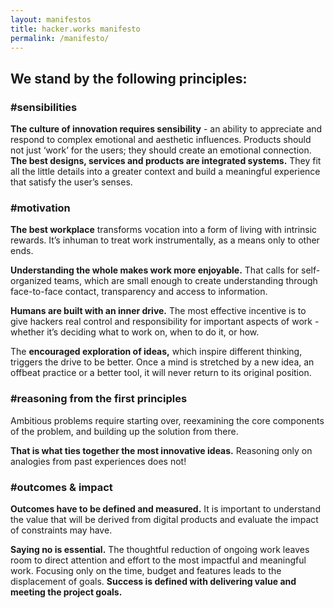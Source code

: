 ```yaml
---
layout: manifestos
title: hacker.works manifesto
permalink: /manifesto/
---
```

## We stand by the following principles:

### #sensibilities
**The culture of innovation requires sensibility** - an ability to appreciate and respond to complex emotional and aesthetic influences. Products should not just ‘work’ for the users; they should create an emotional connection.
**The best designs, services and products are integrated systems.** They fit all the little details into a greater context and build a meaningful experience that satisfy the user’s senses.

### #motivation
**The best workplace** transforms vocation into a form of living with intrinsic rewards. It’s inhuman to treat work instrumentally, as a means only to other ends.

**Understanding the whole makes work more enjoyable.** That calls for self-organized teams, which are small enough to create understanding through face-to-face contact, transparency and access to information.

**Humans are built with an inner drive.** The most effective incentive is to give hackers real control and responsibility for important aspects of work - whether it’s deciding what to work on, when to do it, or how.

The **encouraged exploration of ideas,** which inspire different thinking, triggers the drive to be better. Once a mind is stretched by a new idea, an offbeat practice or a better tool, it will never return to its original position.

### #reasoning from the first principles

Ambitious problems require starting over, reexamining the core components of the problem, and building up the solution from there.

**That is what ties together the most innovative ideas.** Reasoning only on analogies from past experiences does not!

### #outcomes &amp; impact

**Outcomes have to be defined and measured.** It is important to understand the value that will be derived from digital products and evaluate the impact of constraints may have.

**Saying no is essential.** The thoughtful reduction of ongoing work leaves room to direct attention and effort to the most impactful and meaningful work.
Focusing only on the time, budget and features leads to the displacement of goals. **Success is defined with delivering value and meeting the project goals.**
